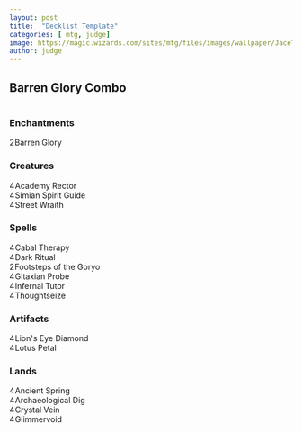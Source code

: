 ```yaml
---
layout: post
title:  "Decklist Template"
categories: [ mtg, judge]
image: https://magic.wizards.com/sites/mtg/files/images/wallpaper/JaceTelepathUnbound_ORI_1920x1080_Wallpaper.jpg
author: judge
---
```

<link rel="stylesheet" href="//maxcdn.bootstrapcdn.com/bootstrap/3.3.2/css/bootstrap.min.css"><script src="//ajax.googleapis.com/ajax/libs/jquery/1.11.2/jquery.min.js"></script><script src="//cdn.rawgit.com/NickolasReynolds/9305934/raw/ba30c0e5ddb5f56cf69dcc5e8bc5b20717936830/inlinetooltip.1.0.js"></script><script src="//cdn.rawgit.com/NickolasReynolds/9306194/raw/a23cf6c5f02d4edae8a443098e195070e6652252/inlinemtg.1.0.js"></script><div class="title"><h2>Barren Glory Combo</h2></div><div class="decklist row"><div class="column col-md-4"><h3 class="section">Enchantments</h3><div><span class="count">2</span><span class="inlinemtg card">Barren Glory</span></div><h3 class="section">Creatures</h3><div><span class="count">4</span><span class="inlinemtg card">Academy Rector</span></div><div><span class="count">4</span><span class="inlinemtg card">Simian Spirit Guide</span></div><div><span class="count">4</span><span     class="inlinemtg card">Street Wraith</span></div></div><div class="column col-md-4"><h3 class="section">Spells</h3><div><span class="count">4</span><span class="inlinemtg card">Cabal Therapy</span></div><div><span class="count">4</span><span class="inlinemtg card">Dark Ritual</span></div><div><span class="count">2</span><span class="inlinemtg card">Footsteps of the Goryo</span></div><div><span class="count">4</span><span class="inlinemtg card">Gitaxian Probe</span></div><div><span class="count">4</span><span class="inlinemtg card">Infernal Tutor</span></div><div><span class="count">4</span><span class="inlinemtg card">Thoughtseize</span></div><h3 class="section">Artifacts</h3><div><span class="count">4</span><span class="inlinemtg card">Lion's Eye Diamond</span></div><div><span class="count">4</span><span class="inlinemtg card">Lotus Petal</span></div></div><div class="column col-md-4"><h3 class="section">Lands</h3><div><span class="count">4</span><span class="inlinemtg card">Ancient Spring</span></div><div><span class="count">4</span><span class="inlinemtg card">Archaeological Dig</span></div><div><span class="count">4</span><span class="inlinemtg card">Crystal Vein</span></div><div><span class="count">4</span><span class="inlinemtg card">Glimmervoid</span></div></div></div><style>.decklist {}
.decklist .title {}
.decklist .column {}
.decklist .column .section {}
.decklist .card {}
.decklist .count {	margin-right: 1px; }
.iltt a img{
	max-width: 233px;
	max-height: 310px;
}
</style>